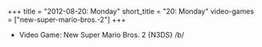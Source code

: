 +++
title = "2012-08-20: Monday"
short_title = "20: Monday"
video-games = ["new-super-mario-bros.-2"]
+++


* Video Game: New Super Mario Bros. 2 {N3DS} /b/